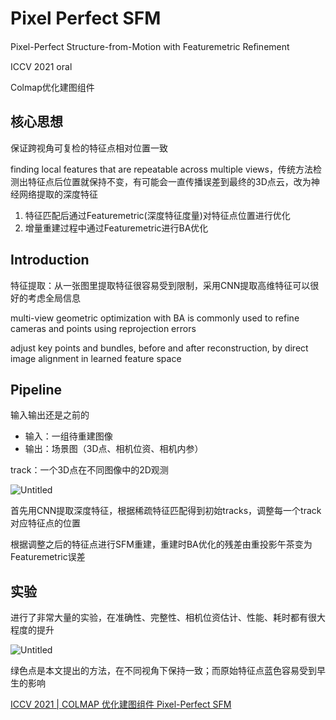 # Pixel Perfect SFM

Pixel-Perfect Structure-from-Motion with Featuremetric Reﬁnement

ICCV 2021 oral

Colmap优化建图组件

## 核心思想

保证跨视角可复检的特征点相对位置一致

finding local features that are repeatable across multiple views，传统方法检测出特征点后位置就保持不变，有可能会一直传播误差到最终的3D点云，改为神经网络提取的深度特征

1. 特征匹配后通过Featuremetric(深度特征度量)对特征点位置进行优化
2. 增量重建过程中通过Featuremetric进行BA优化

## Introduction

特征提取：从一张图里提取特征很容易受到限制，采用CNN提取高维特征可以很好的考虑全局信息

multi-view geometric optimization with BA is commonly used to refine cameras and points using reprojection errors

adjust key points and bundles, before and after reconstruction, by direct image alignment in learned feature space

## Pipeline

输入输出还是之前的

- 输入：一组待重建图像
- 输出：场景图（3D点、相机位资、相机内参）

track：一个3D点在不同图像中的2D观测

![Untitled](https://s3-us-west-2.amazonaws.com/secure.notion-static.com/d91e1c2d-db8f-48bf-bb56-78de3f236dcf/Untitled.png)

首先用CNN提取深度特征，根据稀疏特征匹配得到初始tracks，调整每一个track对应特征点的位置

根据调整之后的特征点进行SFM重建，重建时BA优化的残差由重投影午茶变为Featuremetric误差

## 实验

进行了非常大量的实验，在准确性、完整性、相机位资估计、性能、耗时都有很大程度的提升

![Untitled](https://s3-us-west-2.amazonaws.com/secure.notion-static.com/09060f6a-d7ef-477c-b6ba-faaca7ab5f65/Untitled.png)

绿色点是本文提出的方法，在不同视角下保持一致；而原始特征点蓝色容易受到早生的影响

[ICCV 2021 | COLMAP 优化建图组件 Pixel-Perfect SFM](https://mp.weixin.qq.com/s/yNlgtZA2yFATbtVikV2uDw)